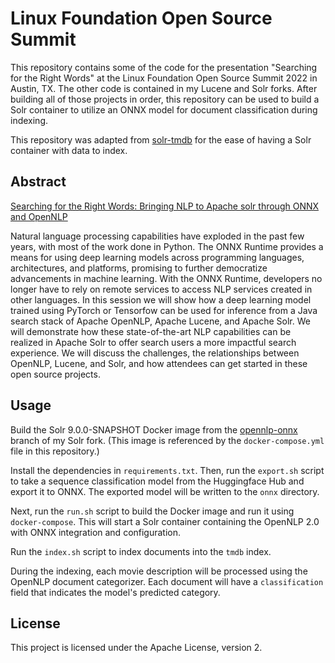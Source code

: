 # Linux Foundation Open Source Summit

This repository contains some of the code for the presentation "Searching for the Right Words" at the Linux Foundation Open Source Summit 2022 in Austin, TX. The other code is contained in my Lucene and Solr forks. After building all of those projects in order, this repository can be used to build a Solr container to utilize an ONNX model for document classification during indexing.

This repository was adapted from [solr-tmdb](https://github.com/o19s/solr-tmdb) for the ease of having a Solr container with data to index.

## Abstract

[Searching for the Right Words: Bringing NLP to Apache solr through ONNX and OpenNLP](https://sched.co/11Nq2)

Natural language processing capabilities have exploded in the past few years, with most of the work done in Python. The ONNX Runtime provides a means for using deep learning models across programming languages, architectures, and platforms, promising to further democratize advancements in machine learning. With the ONNX Runtime, developers no longer have to rely on remote services to access NLP services created in other languages. In this session we will show how a deep learning model trained using PyTorch or Tensorfow can be used for inference from a Java search stack of Apache OpenNLP, Apache Lucene, and Apache Solr. We will demonstrate how these state-of-the-art NLP capabilities can be realized in Apache Solr to offer search users a more impactful search experience. We will discuss the challenges, the relationships between OpenNLP, Lucene, and Solr, and how attendees can get started in these open source projects.

## Usage

Build the Solr 9.0.0-SNAPSHOT Docker image from the [opennlp-onnx](https://github.com/jzonthemtn/solr/tree/opennlp-onnx) branch of my Solr fork. (This image is referenced by the `docker-compose.yml` file in this repository.)

Install the dependencies in `requirements.txt`. Then, run the `export.sh` script to take a sequence classification model from the Huggingface Hub and export it to ONNX. The exported model will be written to the `onnx` directory.

Next, run the `run.sh` script to build the Docker image and run it using `docker-compose`. This will start a Solr container containing the OpenNLP 2.0 with ONNX integration and configuration.

Run the `index.sh` script to index documents into the `tmdb` index.

During the indexing, each movie description will be processed using the OpenNLP document categorizer. Each document will have a `classification` field that indicates the model's predicted category.

## License

This project is licensed under the Apache License, version 2.
